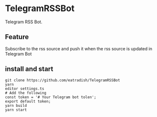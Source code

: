 # TelegramRSSBot
Telegram RSS Bot.

## Feature
Subscribe to the rss source and push it when the rss source is updated in Telegram Bot

## install and start
```
git clone https://github.com/eatradish/TelegramRSSBot
yarn
editor settings.ts
# Add the following
const token = '# Your Telegram bot tolen';
export default token;
yarn build
yarn start
```
